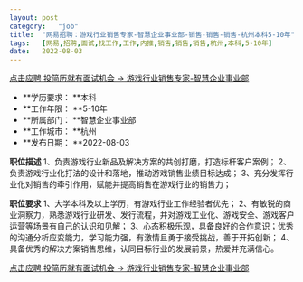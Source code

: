 ```yaml
---
layout:	post
category:	"job"
title:	"网易招聘：游戏行业销售专家-智慧企业事业部-销售-销售-销售-杭州本科5-10年"
tags:	[网易,招聘,面试,找工作,工作,内推,销售,销售,销售,杭州,本科,5-10年]
date:	2022-08-03
---
```


[点击应聘 投简历就有面试机会 -> 游戏行业销售专家-智慧企业事业部](http://mobile.bole.netease.com/bole/boleDetail?id=41959&employeeId=346f03c3cda5f04c&key=all)



- **学历要求： **本科
- **工作年限： **5-10年
- **所属部门： **智慧企业事业部
- **工作城市： **杭州
- **发布日期： **2022-08-03



**职位描述**
1、负责游戏行业新品及解决方案的共创打磨，打造标杆客户案例；
2、负责游戏行业化打法的设计和落地，推动游戏销售业绩目标达成；
3、充分发挥行业化对销售的牵引作用，赋能并提高销售在游戏行业的销售力；



**职位要求**
1、大学本科及以上学历，有游戏行业工作经验者优先；
2、有敏锐的商业洞察力，熟悉游戏行业研发、发行流程，并对游戏工业化、游戏安全、游戏客户运营等场景有自己的认识和见解；
3、心态积极乐观，具备良好的合作意识；优秀的沟通分析应变能力，学习能力强，有激情且勇于接受挑战，善于开拓创新；
4、具备优秀的解决方案销售思维，认同目标行业的发展前景，热爱并充满信心。



[点击应聘 投简历就有面试机会 -> 游戏行业销售专家-智慧企业事业部](http://mobile.bole.netease.com/bole/boleDetail?id=41959&employeeId=346f03c3cda5f04c&key=all)